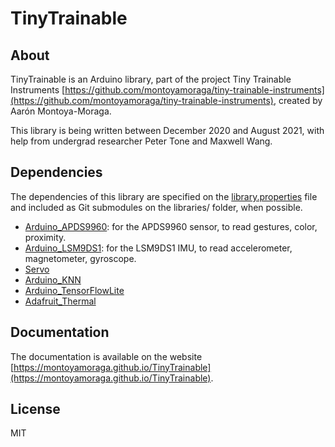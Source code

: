 # TinyTrainable

## About

TinyTrainable is an Arduino library, part of the project Tiny Trainable Instruments [https://github.com/montoyamoraga/tiny-trainable-instruments](https://github.com/montoyamoraga/tiny-trainable-instruments), created by Aarón Montoya-Moraga.

This library is being written between December 2020 and August 2021, with help from undergrad researcher Peter Tone and Maxwell Wang.

## Dependencies

The dependencies of this library are specified on the [library.properties](library.properties) file and included as Git submodules on the libraries/ folder, when possible.

* [Arduino_APDS9960](https://github.com/arduino-libraries/Arduino_APDS9960): for the APDS9960 sensor, to read gestures, color, proximity.
* [Arduino_LSM9DS1](https://github.com/arduino-libraries/Arduino_LSM9DS1): for the LSM9DS1 IMU, to read accelerometer, magnetometer, gyroscope.
* [Servo]()
* [Arduino_KNN]()
* [Arduino_TensorFlowLite]()
* [Adafruit_Thermal]()


## Documentation

The documentation is available on the website [https://montoyamoraga.github.io/TinyTrainable](https://montoyamoraga.github.io/TinyTrainable).

## License

MIT
